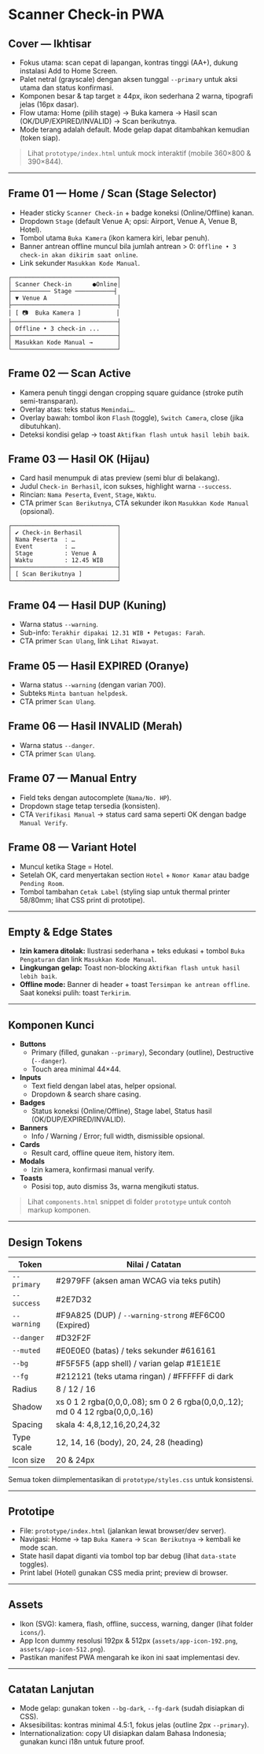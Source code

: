# Scanner Check-in PWA

## Cover — Ikhtisar
- Fokus utama: scan cepat di lapangan, kontras tinggi (AA+), dukung instalasi Add to Home Screen.
- Palet netral (grayscale) dengan aksen tunggal `--primary` untuk aksi utama dan status konfirmasi.
- Komponen besar & tap target ≥ 44px, ikon sederhana 2 warna, tipografi jelas (16px dasar).
- Flow utama: Home (pilih stage) → Buka kamera → Hasil scan (OK/DUP/EXPIRED/INVALID) → Scan berikutnya.
- Mode terang adalah default. Mode gelap dapat ditambahkan kemudian (token siap).

> Lihat `prototype/index.html` untuk mock interaktif (mobile 360×800 & 390×844).

---

## Frame 01 — Home / Scan (Stage Selector)
- Header sticky `Scanner Check-in` + badge koneksi (Online/Offline) kanan.
- Dropdown `Stage` (default Venue A; opsi: Airport, Venue A, Venue B, Hotel).
- Tombol utama `Buka Kamera` (ikon kamera kiri, lebar penuh).
- Banner antrean offline muncul bila jumlah antrean > 0: `Offline • 3 check-in akan dikirim saat online`.
- Link sekunder `Masukkan Kode Manual`.

```
┌──────────────────────────────┐
│ Scanner Check-in      ●Online│
├─────────── Stage ───────────┤
│ ▼ Venue A                    │
├──────────────────────────────┤
│ [ 📷  Buka Kamera ]          │
├──────────────────────────────┤
│ Offline • 3 check-in ...     │
├──────────────────────────────┤
│ Masukkan Kode Manual →       │
└──────────────────────────────┘
```

## Frame 02 — Scan Active
- Kamera penuh tinggi dengan cropping square guidance (stroke putih semi-transparan).
- Overlay atas: teks status `Memindai…`.
- Overlay bawah: tombol ikon `Flash` (toggle), `Switch Camera`, close (jika dibutuhkan).
- Deteksi kondisi gelap → toast `Aktifkan flash untuk hasil lebih baik`.

## Frame 03 — Hasil OK (Hijau)
- Card hasil menumpuk di atas preview (semi blur di belakang).
- Judul `Check-in Berhasil`, icon sukses, highlight warna `--success`.
- Rincian: `Nama Peserta`, `Event`, `Stage`, `Waktu`.
- CTA primer `Scan Berikutnya`, CTA sekunder ikon `Masukkan Kode Manual` (opsional).

```
┌──────────────────────────────┐
│ ✔ Check-in Berhasil          │
│ Nama Peserta  : …            │
│ Event         : …            │
│ Stage         : Venue A      │
│ Waktu         : 12.45 WIB    │
├──────────────────────────────┤
│ [ Scan Berikutnya ]          │
└──────────────────────────────┘
```

## Frame 04 — Hasil DUP (Kuning)
- Warna status `--warning`.
- Sub-info: `Terakhir dipakai 12.31 WIB • Petugas: Farah`.
- CTA primer `Scan Ulang`, link `Lihat Riwayat`.

## Frame 05 — Hasil EXPIRED (Oranye)
- Warna status `--warning` (dengan varian 700).
- Subteks `Minta bantuan helpdesk`.
- CTA primer `Scan Ulang`.

## Frame 06 — Hasil INVALID (Merah)
- Warna status `--danger`.
- CTA primer `Scan Ulang`.

## Frame 07 — Manual Entry
- Field teks dengan autocomplete (`Nama/No. HP`).
- Dropdown stage tetap tersedia (konsisten).
- CTA `Verifikasi Manual` → status card sama seperti OK dengan badge `Manual Verify`.

## Frame 08 — Variant Hotel
- Muncul ketika Stage = Hotel.
- Setelah OK, card menyertakan section `Hotel` + `Nomor Kamar` atau badge `Pending Room`.
- Tombol tambahan `Cetak Label` (styling siap untuk thermal printer 58/80mm; lihat CSS print di prototipe).

---

## Empty & Edge States
- **Izin kamera ditolak:** Ilustrasi sederhana + teks edukasi + tombol `Buka Pengaturan` dan link `Masukkan Kode Manual`.
- **Lingkungan gelap:** Toast non-blocking `Aktifkan flash untuk hasil lebih baik`.
- **Offline mode:** Banner di header + toast `Tersimpan ke antrean offline`. Saat koneksi pulih: toast `Terkirim`.

---

## Komponen Kunci
- **Buttons**
  - Primary (filled, gunakan `--primary`), Secondary (outline), Destructive (`--danger`).
  - Touch area minimal 44×44.
- **Inputs**
  - Text field dengan label atas, helper opsional.
  - Dropdown & search share casing.
- **Badges**
  - Status koneksi (Online/Offline), Stage label, Status hasil (OK/DUP/EXPIRED/INVALID).
- **Banners**
  - Info / Warning / Error; full width, dismissible opsional.
- **Cards**
  - Result card, offline queue item, history item.
- **Modals**
  - Izin kamera, konfirmasi manual verify.
- **Toasts**
  - Posisi top, auto dismiss 3s, warna mengikuti status.

> Lihat `components.html` snippet di folder `prototype` untuk contoh markup komponen.

---

## Design Tokens

| Token            | Nilai / Catatan                                   |
|------------------|----------------------------------------------------|
| `--primary`      | #2979FF (aksen aman WCAG via teks putih)           |
| `--success`      | #2E7D32                                            |
| `--warning`      | #F9A825 (DUP) / `--warning-strong` #EF6C00 (Expired)|
| `--danger`       | #D32F2F                                            |
| `--muted`        | #E0E0E0 (batas) / teks sekunder #616161             |
| `--bg`           | #F5F5F5 (app shell) / varian gelap #1E1E1E          |
| `--fg`           | #212121 (teks utama ringan) / #FFFFFF di dark      |
| Radius           | 8 / 12 / 16                                        |
| Shadow           | xs 0 1 2 rgba(0,0,0,.08); sm 0 2 6 rgba(0,0,0,.12); md 0 4 12 rgba(0,0,0,.16) |
| Spacing          | skala 4: 4,8,12,16,20,24,32                        |
| Type scale       | 12, 14, 16 (body), 20, 24, 28 (heading)            |
| Icon size        | 20 & 24px                                          |

Semua token diimplementasikan di `prototype/styles.css` untuk konsistensi.

---

## Prototipe
- File: `prototype/index.html` (jalankan lewat browser/dev server).
- Navigasi: Home → tap `Buka Kamera` → `Scan Berikutnya` → kembali ke mode scan.
- State hasil dapat diganti via tombol top bar debug (lihat `data-state` toggles).
- Print label (Hotel) gunakan CSS media print; preview di browser.

---

## Assets
- Ikon (SVG): kamera, flash, offline, success, warning, danger (lihat folder `icons/`).
- App Icon dummy resolusi 192px & 512px (`assets/app-icon-192.png`, `assets/app-icon-512.png`).
- Pastikan manifest PWA mengarah ke ikon ini saat implementasi dev.

---

## Catatan Lanjutan
- Mode gelap: gunakan token `--bg-dark`, `--fg-dark` (sudah disiapkan di CSS).
- Aksesibilitas: kontras minimal 4.5:1, fokus jelas (outline 2px `--primary`).
- Internationalization: copy UI disiapkan dalam Bahasa Indonesia; gunakan kunci i18n untuk future proof.

